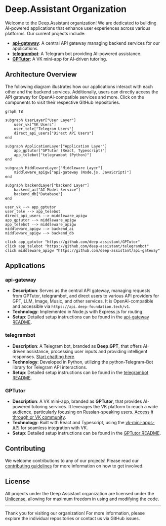 # Deep.Assistant Organization

Welcome to the Deep.Assistant organization! We are dedicated to building AI-powered applications that enhance user experiences across various platforms. Our current projects include:

- **[api-gateway](https://github.com/deep-assistant/api-gateway)**: A central API gateway managing backend services for our applications.
- **[telegrambot](https://github.com/deep-assistant/telegrambot)**: A Telegram bot providing AI-powered assistance.
- **[GPTutor](https://github.com/deep-assistant/GPTutor)**: A VK mini-app for AI-driven tutoring.

## Architecture Overview

The following diagram illustrates how our applications interact with each other and the backend services. Additionally, users can directly access the API gateway for OpenAI-compatible services and more. Click on the components to visit their respective GitHub repositories.

```mermaid
graph TB

subgraph UserLayer["User Layer"]
    user_vk["VK Users"]
    user_tele["Telegram Users"]
    direct_api_users["Direct API Users"]
end

subgraph ApplicationLayer["Application Layer"]
    app_gptutor["GPTutor (React, Typescript)"]
    app_telebot["telegrambot (Python)"]
end

subgraph MiddlewareLayer["Middleware Layer"]
    middleware_apigw["api-gateway (Node.js, JavaScript)"]
end

subgraph backendLayer["backend Layer"]
    backend_ai["AI Model Service"]
    backend_db["Database"]
end

user_vk --> app_gptutor
user_tele --> app_telebot
direct_api_users --> middleware_apigw
app_gptutor --> middleware_apigw
app_telebot --> middleware_apigw
middleware_apigw --> backend_ai
middleware_apigw --> backend_db

click app_gptutor "https://github.com/deep-assistant/GPTutor"
click app_telebot "https://github.com/deep-assistant/telegrambot"
click middleware_apigw "https://github.com/deep-assistant/api-gateway"
```

## Applications

### api-gateway
- **Description**: Serves as the central API gateway, managing requests from GPTutor, telegrambot, and direct users to various API providers for GPT, LLM, Image, Music, and other services. It is OpenAI-compatible and accessible via `https://api.deep-foundation.tech/v1`.
- **Technology**: Implemented in Node.js with Express.js for routing.
- **Setup**: Detailed setup instructions can be found in the [api-gateway README](https://github.com/deep-assistant/api-gateway/blob/main/README.md).

### telegrambot
- **Description**: A Telegram bot, branded as **Deep.GPT**, that offers AI-driven assistance, processing user inputs and providing intelligent responses. [Start chatting here](https://t.me/DeepGPTBot).
- **Technology**: Developed in Python, utilizing the python-Telegram-Bot library for Telegram API interactions.
- **Setup**: Detailed setup instructions can be found in the [telegrambot README](https://github.com/deep-assistant/telegrambot/blob/main/README.md).

### GPTutor
- **Description**: A VK mini-app, branded as **GPTutor**, that provides AI-powered tutoring services. It leverages the VK platform to reach a wide audience, particularly focusing on Russian-speaking users. [Access it through or VK community](http://vk.com/gptutor).
- **Technology**: Built with React and Typescript, using the [vk-mini-apps-API](https://github.com/VKCOM/vk-mini-apps-api) for seamless integration with VK.
- **Setup**: Detailed setup instructions can be found in the [GPTutor README](https://github.com/deep-assistant/GPTutor/blob/main/README.md).

## Contributing
We welcome contributions to any of our projects! Please read our [contributing guidelines](https://github.com/deep-assistant/.github/blob/main/CONTRIBUTING.md) for more information on how to get involved.

## License
All projects under the Deep Assistant organization are licensed under the [Unlicense](https://unlicense.org/), allowing for maximum freedom in using and modifying the code.

---

Thank you for visiting our organization! For more information, please explore the individual repositories or contact us via GitHub issues.
